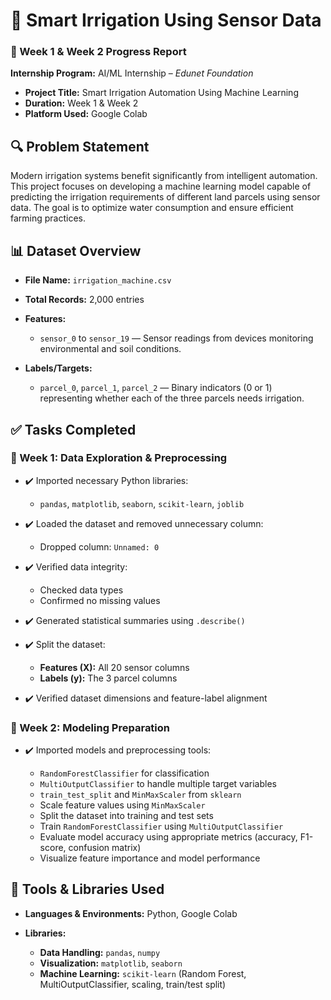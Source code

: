 # 🌿 Smart Irrigation Using Sensor Data

### 📅 Week 1 & Week 2 Progress Report

**Internship Program:** AI/ML Internship – *Edunet Foundation*
* **Project Title:** Smart Irrigation Automation Using Machine Learning
* **Duration:** Week 1 & Week 2
* **Platform Used:** Google Colab

## 🔍 Problem Statement

Modern irrigation systems benefit significantly from intelligent automation. This project focuses on developing a machine learning model capable of predicting the irrigation requirements of different land parcels using sensor data. The goal is to optimize water consumption and ensure efficient farming practices.

## 📊 Dataset Overview

* **File Name:** `irrigation_machine.csv`
* **Total Records:** 2,000 entries
* **Features:**

  * `sensor_0` to `sensor_19` — Sensor readings from devices monitoring environmental and soil conditions.
* **Labels/Targets:**

  * `parcel_0`, `parcel_1`, `parcel_2` — Binary indicators (0 or 1) representing whether each of the three parcels needs irrigation.


## ✅ Tasks Completed

### 📅 Week 1: Data Exploration & Preprocessing

* ✔️ Imported necessary Python libraries:

  * `pandas`, `matplotlib`, `seaborn`, `scikit-learn`, `joblib`
* ✔️ Loaded the dataset and removed unnecessary column:

  * Dropped column: `Unnamed: 0`
* ✔️ Verified data integrity:

  * Checked data types
  * Confirmed no missing values
* ✔️ Generated statistical summaries using `.describe()`
* ✔️ Split the dataset:

  * **Features (X):** All 20 sensor columns
  * **Labels (y):** The 3 parcel columns
* ✔️ Verified dataset dimensions and feature-label alignment


### 📅 Week 2: Modeling Preparation

* ✔️ Imported models and preprocessing tools:

  * `RandomForestClassifier` for classification
  * `MultiOutputClassifier` to handle multiple target variables
  * `train_test_split` and `MinMaxScaler` from `sklearn`
  * Scale feature values using `MinMaxScaler`
  * Split the dataset into training and test sets
  * Train `RandomForestClassifier` using `MultiOutputClassifier`
  * Evaluate model accuracy using appropriate metrics (accuracy, F1-score, confusion matrix)
  * Visualize feature importance and model performance


## 🧠 Tools & Libraries Used

* **Languages & Environments:** Python, Google Colab
* **Libraries:**

  * **Data Handling:** `pandas`, `numpy`
  * **Visualization:** `matplotlib`, `seaborn`
  * **Machine Learning:** `scikit-learn` (Random Forest, MultiOutputClassifier, scaling, train/test split)
